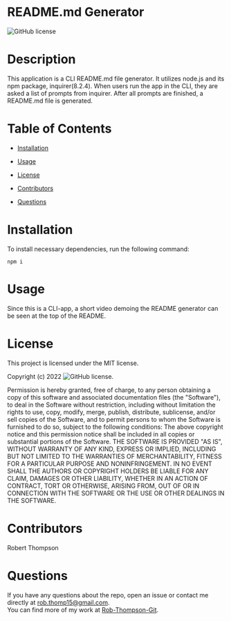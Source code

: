 

# README.md Generator
![GitHub license](https://img.shields.io/badge/license-MIT-blue.svg)

# Description

This application is a CLI README.md file generator. It utilizes node.js and its npm package, inquirer(8.2.4). When users run the app in the CLI, they are asked a list of prompts from inquirer. After all prompts are finished, a README.md file is generated.

# Table of Contents 

* [Installation](#installation)

* [Usage](#usage)

* [License](#license)

* [Contributors](#contributors)

* [Questions](#questions)

# Installation

To install necessary dependencies, run the following command:

```
npm i
```

# Usage

Since this is a CLI-app, a short video demoing the README generator can be seen at the top of the README.

# License

This project is licensed under the MIT license.

Copyright (c) 2022 ![GitHub license](https://img.shields.io/badge/license-MIT-blue.svg).
        
Permission is hereby granted, free of charge, to any person obtaining a copy of this software and associated
documentation files (the "Software"), to deal in the Software without restriction, including without limitation
the rights to use, copy, modify, merge, publish, distribute, sublicense, and/or sell copies of the Software, and
to permit persons to whom the Software is furnished to do so, subject to the following conditions:
The above copyright notice and this permission notice shall be included in all copies or substantial portions
of the Software.
THE SOFTWARE IS PROVIDED "AS IS", WITHOUT WARRANTY OF ANY KIND, EXPRESS OR IMPLIED, INCLUDING BUT NOT LIMITED TO 
THE WARRANTIES OF MERCHANTABILITY, FITNESS FOR A PARTICULAR PURPOSE AND NONINFRINGEMENT. IN NO EVENT SHALL THE 
AUTHORS OR COPYRIGHT HOLDERS BE LIABLE FOR ANY CLAIM, DAMAGES OR OTHER LIABILITY, WHETHER IN AN ACTION OF CONTRACT,
TORT OR OTHERWISE, ARISING FROM, OUT OF OR IN CONNECTION WITH THE SOFTWARE OR THE USE OR OTHER DEALINGS IN THE SOFTWARE.
  
# Contributors

Robert Thompson

# Questions

If you have any questions about the repo, open an issue or contact me directly at rob.thomp15@gmail.com.<br>
You can find more of my work at [Rob-Thompson-Git](https://github.com/Rob-Thompson-Git/).

